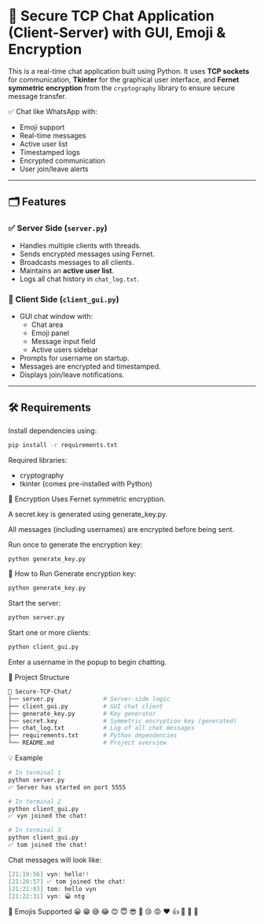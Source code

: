 # 🔐 Secure TCP Chat Application (Client-Server) with GUI, Emoji & Encryption

This is a real-time chat application built using Python. It uses **TCP sockets** for communication, **Tkinter** for the graphical user interface, and **Fernet symmetric encryption** from the `cryptography` library to ensure secure message transfer.

✅ Chat like WhatsApp with:
- Emoji support  
- Real-time messages  
- Active user list  
- Timestamped logs  
- Encrypted communication  
- User join/leave alerts

---

## 🗂️ Features

### ✅ Server Side (`server.py`)
- Handles multiple clients with threads.
- Sends encrypted messages using Fernet.
- Broadcasts messages to all clients.
- Maintains an **active user list**.
- Logs all chat history in `chat_log.txt`.

### 💬 Client Side (`client_gui.py`)
- GUI chat window with:
  - Chat area
  - Emoji panel
  - Message input field
  - Active users sidebar
- Prompts for username on startup.
- Messages are encrypted and timestamped.
- Displays join/leave notifications.

---

## 🛠️ Requirements

Install dependencies using:

```bash
pip install -r requirements.txt
```
Required libraries:
- cryptography
- tkinter (comes pre-installed with Python)

🔐 Encryption
Uses Fernet symmetric encryption.

A secret.key is generated using generate_key.py.

All messages (including usernames) are encrypted before being sent.

Run once to generate the encryption key:

```bash
python generate_key.py
```
🚀 How to Run
Generate encryption key:

```bash
python generate_key.py
```
Start the server:

```bash
python server.py
```
Start one or more clients:

```bash
python client_gui.py
```
Enter a username in the popup to begin chatting.

📁 Project Structure
```bash
📁 Secure-TCP-Chat/
├── server.py              # Server-side logic
├── client_gui.py          # GUI chat client
├── generate_key.py        # Key generator
├── secret.key             # Symmetric encryption key (generated)
├── chat_log.txt           # Log of all chat messages
├── requirements.txt       # Python dependencies
└── README.md              # Project overview
```
💡 Example
```bash
# In terminal 1
python server.py
✅ Server has started on port 5555

# In terminal 2
python client_gui.py
✅ vyn joined the chat!

# In terminal 3
python client_gui.py
✅ tom joined the chat!
```

Chat messages will look like:

```csharp
[21:19:56] vyn: hello!!
[21:20:57] ✅ tom joined the chat!
[21:21:03] tom: hello vyn
[21:22:31] vyn: 😀 ntg
```
💬 Emojis Supported
😀 😁 😅 😂 😊 😇 😎 🤔 😢 😡 ❤️ 👍 👋 🙌 🎉

